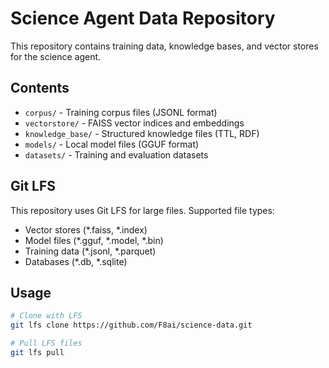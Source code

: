 # Science Agent Data Repository

This repository contains training data, knowledge bases, and vector stores for the science agent.

## Contents

- `corpus/` - Training corpus files (JSONL format)
- `vectorstore/` - FAISS vector indices and embeddings
- `knowledge_base/` - Structured knowledge files (TTL, RDF)
- `models/` - Local model files (GGUF format)
- `datasets/` - Training and evaluation datasets

## Git LFS

This repository uses Git LFS for large files. Supported file types:
- Vector stores (*.faiss, *.index)
- Model files (*.gguf, *.model, *.bin)
- Training data (*.jsonl, *.parquet)
- Databases (*.db, *.sqlite)

## Usage

```bash
# Clone with LFS
git lfs clone https://github.com/F8ai/science-data.git

# Pull LFS files
git lfs pull
```
